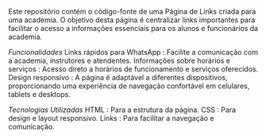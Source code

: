 Este repositório contém o código-fonte de uma Página de Links criada para uma academia.
O objetivo desta página é centralizar links importantes para facilitar o acesso a informações essenciais para os alunos e funcionários da academia.

*Funcionalidades*
Links rápidos para WhatsApp : Facilite a comunicação com a academia, instrutores e atendentes.
Informações sobre horários e serviços : Acesso direto a horários de funcionamento e serviços oferecidos.
Design responsivo : A página é adaptável a diferentes dispositivos, proporcionando uma experiência de navegação confortável em celulares, tablets e desktops.

*Tecnologias Utilizadas*
HTML : Para a estrutura da página.
CSS : Para design e layout responsivo.
Links : Para facilitar a navegação e comunicação.
